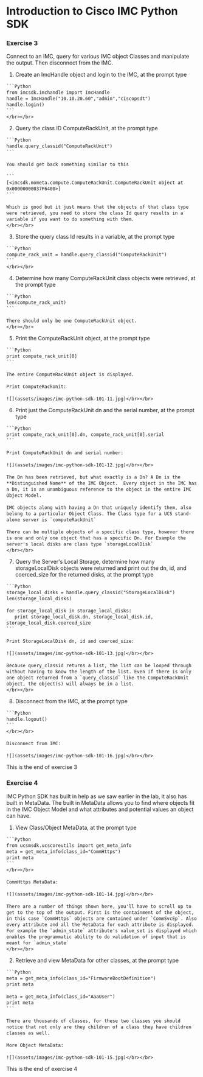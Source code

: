 # Introduction to Cisco IMC Python SDK

### Exercise 3
Connect to an IMC, query for various IMC object Classes and manipulate the output. Then disconnect from the IMC.

  1. Create an ImcHandle object and login to the IMC, at the prompt type

    ```Python
    from imcsdk.imchandle import ImcHandle
    handle = ImcHandle("10.10.20.60","admin","ciscopsdt")
    handle.login()
    ```
    </br></br>

  2. Query the class ID ComputeRackUnit, at the prompt type

    ```Python
    handle.query_classid("ComputeRackUnit")
    ```

    You should get back something similar to this

    ```
    [<imcsdk.mometa.compute.ComputeRackUnit.ComputeRackUnit object at 0x00000000037F6400>]
    ```

    Which is good but it just means that the objects of that class type were retrieved, you need to store the class Id query results in a variable if you want to do something with them.
    </br></br>

  3. Store the query class Id results in a variable, at the prompt type

    ```Python
    compute_rack_unit = handle.query_classid("ComputeRackUnit")
    ```
    </br></br>

  4. Determine how many ComputeRackUnit class objects were retrieved, at the prompt type

    ```Python
    len(compute_rack_unit)
    ```

    There should only be one ComputeRackUnit object.
    </br></br>

  5. Print the ComputeRackUnit object, at the prompt type

    ```Python
    print compute_rack_unit[0]
    ```

    The entire ComputeRackUnit object is displayed.

    Print ComputeRackUnit:

    ![](assets/images/imc-python-sdk-101-11.jpg)</br></br>

  6. Print just the ComputeRackUnit dn and the serial number, at the prompt type

    ```Python
    print compute_rack_unit[0].dn, compute_rack_unit[0].serial
    ```

    Print ComputeRackUnit dn and serial number:

    ![](assets/images/imc-python-sdk-101-12.jpg)</br></br>

    The Dn has been retrieved, but what exactly is a Dn? A Dn is the **Distinguished Name** of the IMC Object.  Every object in the IMC has a Dn, it is an unambiguous reference to the object in the entire IMC Object Model.

    IMC objects along with having a Dn that uniquely identify them, also belong to a particular Object Class. The Class type for a UCS stand-alone server is `computeRackUnit`

    There can be multiple objects of a specific class type, however there is one and only one object that has a specific Dn. For Example the server's local disks are class type `storageLocalDisk`
    </br></br>

  7. Query the Server's Local Storage, determine how many storageLocalDisk objects were returned and print out the dn, id, and coerced_size for the returned disks, at the prompt type

    ```Python
    storage_local_disks = handle.query_classid("StorageLocalDisk")
    len(storage_local_disks)

    for storage_local_disk in storage_local_disks:
  	   print storage_local_disk.dn, storage_local_disk.id, storage_local_disk.coerced_size
    ```

    Print StorageLocalDisk dn, id and coerced_size:

    ![](assets/images/imc-python-sdk-101-13.jpg)</br></br>

    Because query_classid returns a list, the list can be looped through without having to know the length of the list. Even if there is only one object returned from a `query_classid` like the ComputeRackUnit object, the object(s) will always be in a list.
    </br></br>

  8. Disconnect from the IMC, at the prompt type

    ```Python
    handle.logout()
    ```
    </br></br>

    Disconnect from IMC:

    ![](assets/images/imc-python-sdk-101-16.jpg)</br></br>

This is the end of exercise 3

### Exercise 4
IMC Python SDK has built in help as we saw earlier in the lab, it also has built in MetaData. The built in MetaData allows you to find where objects fit in the IMC Object Model and what attributes and potential values an object can have.

  1. View Class/Object MetaData, at the prompt type

    ```Python
    from ucsmsdk.ucscoreutils import get_meta_info
    meta = get_meta_info(class_id="CommHttps")
    print meta
    ```
    </br></br>

    CommHttps MetaData:

    ![](assets/images/imc-python-sdk-101-14.jpg)</br></br>

    There are a number of things shown here, you'll have to scroll up to get to the top of the output. First is the containment of the object, in this case `CommHttps` objects are contained under `CommSvcEp`. Also every attribute and all the MetaData for each attribute is displayed. For example the `admin_state` attribute's value_set is displayed which enables the programmatic ability to do validation of input that is meant for `admin_state`
    </br></br>

  2. Retrieve and view MetaData for other classes, at the prompt type

    ```Python
    meta = get_meta_info(class_id="FirmwareBootDefinition")
    print meta

    meta = get_meta_info(class_id="AaaUser")
    print meta
    ```

    There are thousands of classes, for these two classes you should notice that not only are they children of a class they have children classes as well.

    More Object MetaData:

    ![](assets/images/imc-python-sdk-101-15.jpg)</br></br>

This is the end of exercise 4
